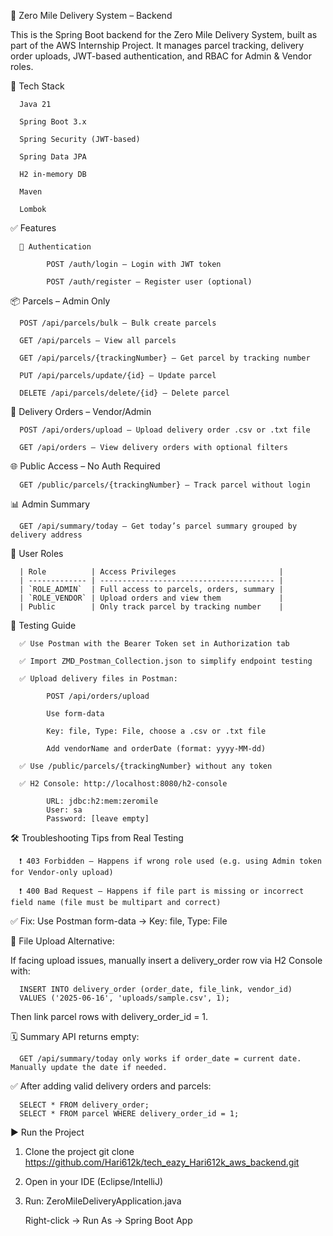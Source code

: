 🚚 Zero Mile Delivery System – Backend

This is the Spring Boot backend for the Zero Mile Delivery System, built as part of the AWS Internship Project. It manages parcel tracking, delivery order uploads, JWT-based authentication, and RBAC for Admin & Vendor roles.

🔧 Tech Stack


      Java 21

      Spring Boot 3.x

      Spring Security (JWT-based)

      Spring Data JPA

      H2 in-memory DB

      Maven

      Lombok




✅ Features

      🔐 Authentication

            POST /auth/login – Login with JWT token

            POST /auth/register – Register user (optional)


📦 Parcels – Admin Only


      POST /api/parcels/bulk – Bulk create parcels

      GET /api/parcels – View all parcels

      GET /api/parcels/{trackingNumber} – Get parcel by tracking number

      PUT /api/parcels/update/{id} – Update parcel

      DELETE /api/parcels/delete/{id} – Delete parcel


📁 Delivery Orders – Vendor/Admin


      POST /api/orders/upload – Upload delivery order .csv or .txt file

      GET /api/orders – View delivery orders with optional filters


🌐 Public Access – No Auth Required


      GET /public/parcels/{trackingNumber} – Track parcel without login


📊 Admin Summary

      GET /api/summary/today – Get today’s parcel summary grouped by delivery address



👥 User Roles


      | Role          | Access Privileges                       |
      | ------------- | --------------------------------------- |
      | `ROLE_ADMIN`  | Full access to parcels, orders, summary |
      | `ROLE_VENDOR` | Upload orders and view them             |
      | Public        | Only track parcel by tracking number    |



🧪 Testing Guide


      ✅ Use Postman with the Bearer Token set in Authorization tab

      ✅ Import ZMD_Postman_Collection.json to simplify endpoint testing

      ✅ Upload delivery files in Postman:

            POST /api/orders/upload

            Use form-data

            Key: file, Type: File, choose a .csv or .txt file

            Add vendorName and orderDate (format: yyyy-MM-dd)

      ✅ Use /public/parcels/{trackingNumber} without any token

      ✅ H2 Console: http://localhost:8080/h2-console

            URL: jdbc:h2:mem:zeromile
            User: sa
            Password: [leave empty]


🛠️ Troubleshooting Tips from Real Testing

      ❗ 403 Forbidden – Happens if wrong role used (e.g. using Admin token for Vendor-only upload)

      ❗ 400 Bad Request – Happens if file part is missing or incorrect field name (file must be multipart and correct)

✅ Fix: Use Postman form-data → Key: file, Type: File

🧪 File Upload Alternative:

If facing upload issues, manually insert a delivery_order row via H2 Console with:

      INSERT INTO delivery_order (order_date, file_link, vendor_id)
      VALUES ('2025-06-16', 'uploads/sample.csv', 1);

Then link parcel rows with delivery_order_id = 1.

🗓️ Summary API returns empty:

      GET /api/summary/today only works if order_date = current date. Manually update the date if needed.

✅ After adding valid delivery orders and parcels:

      SELECT * FROM delivery_order;
      SELECT * FROM parcel WHERE delivery_order_id = 1;



▶️ Run the Project

1. Clone the project
      git clone https://github.com/Hari612k/tech_eazy_Hari612k_aws_backend.git

2. Open in your IDE (Eclipse/IntelliJ)

3. Run: ZeroMileDeliveryApplication.java

      Right-click → Run As → Spring Boot App
